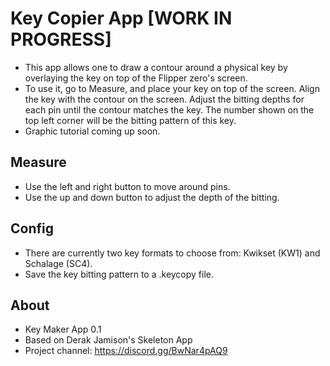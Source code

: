 # Key Copier App [WORK IN PROGRESS]
- This app allows one to draw a contour around a physical key by overlaying the key on top of the Flipper zero's screen. 
- To use it, go to Measure, and place your key on top of the screen. Align the key with the contour on the screen. Adjust the bitting depths for each pin until the contour matches the key. The number shown on the top left corner will be the bitting pattern of this key. 
- Graphic tutorial coming up soon. 
## Measure
- Use the left and right button to move around pins. 
- Use the up and down button to adjust the depth of the bitting. 
## Config
- There are currently two key formats to choose from: Kwikset (KW1) and Schalage (SC4). 
- Save the key bitting pattern to a .keycopy file.
## About
- Key Maker App 0.1
- Based on Derak Jamison's Skeleton App
- Project channel: https://discord.gg/BwNar4pAQ9



